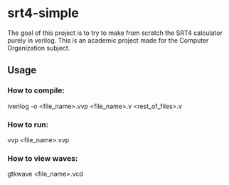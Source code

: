 # srt4-simple

The goal of this project is to try to make from scratch the SRT4 calculator purely in verilog.
This is an academic project made for the Computer Organization subject. 

## Usage

### How to compile:
iverilog -o <file_name>.vvp <file_name>.v <rest_of_files>.v

### How to run:
vvp <file_name>.vvp

### How to view waves:
gtkwave <file_name>.vcd
